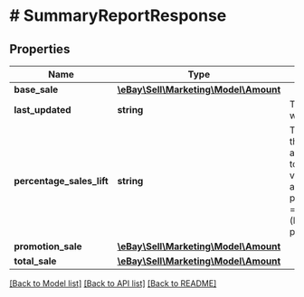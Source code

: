 # # SummaryReportResponse

## Properties

Name | Type | Description | Notes
------------ | ------------- | ------------- | -------------
**base_sale** | [**\eBay\Sell\Marketing\Model\Amount**](Amount.md) |  | [optional]
**last_updated** | **string** | The date the report was generated. | [optional]
**percentage_sales_lift** | **string** | The percentage of the total dollar amount gained due to promotions. This value is calculated as follows: precentageSalesLift &#x3D; promotionSale / (baseSale + promotionSale) | [optional]
**promotion_sale** | [**\eBay\Sell\Marketing\Model\Amount**](Amount.md) |  | [optional]
**total_sale** | [**\eBay\Sell\Marketing\Model\Amount**](Amount.md) |  | [optional]

[[Back to Model list]](../../README.md#models) [[Back to API list]](../../README.md#endpoints) [[Back to README]](../../README.md)
